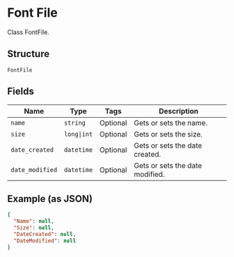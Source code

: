 
# Font File

Class FontFile.

## Structure

`FontFile`

## Fields

| Name | Type | Tags | Description |
|  --- | --- | --- | --- |
| `name` | `string` | Optional | Gets or sets the name. |
| `size` | `long\|int` | Optional | Gets or sets the size. |
| `date_created` | `datetime` | Optional | Gets or sets the date created. |
| `date_modified` | `datetime` | Optional | Gets or sets the date modified. |

## Example (as JSON)

```json
{
  "Name": null,
  "Size": null,
  "DateCreated": null,
  "DateModified": null
}
```

